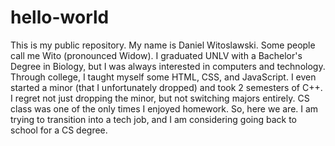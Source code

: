 # hello-world
This is my public repository. 
My name is Daniel Witoslawski. Some people call me Wito (pronounced Widow). I graduated UNLV with a Bachelor's Degree in Biology, but I was always interested in computers and technology. Through college, I taught myself some HTML, CSS, and JavaScript. I even started a minor (that I unfortunately dropped) and took 2 semesters of C++. 
I regret not just dropping the minor, but not switching majors entirely. CS class was one of the only times I enjoyed homework. So, here we are. I am trying to transition into a tech job, and I am considering going back to school for a CS degree. 
